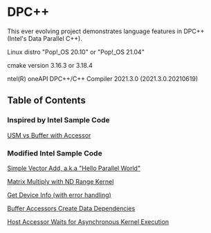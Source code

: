 # DPC++

This ever evolving project demonstrates language features in DPC++ (Intel's Data Parallel C++).

Linux distro "Pop!_OS 20.10" or "Pop!_OS 21.04"

cmake version 3.16.3 or 3.18.4

ntel(R) oneAPI DPC++/C++ Compiler 2021.3.0 (2021.3.0.20210619)

## Table of Contents

### Inspired by Intel Sample Code

[USM vs Buffer with Accessor](https://github.com/TallDave67/parallel-usm-vs-bufffer-with-accessor)

### Modified Intel Sample Code

[Simple Vector Add, a.k.a "Hello Parallel World"](https://github.com/TallDave67/parallel-simple-vector-add)

[Matrix Multiply with ND Range Kernel](https://github.com/TallDave67/parallel-nd-range-matrix-multiply)

[Get Device Info (with error handling)](https://github.com/TallDave67/parallel-get-device-info)

[Buffer Accessors Create Data Dependencies](https://github.com/TallDave67/parallel-buffer-accessors-create-dependencies)

[Host Accessor Waits for Asynchronous Kernel Execution](https://github.com/TallDave67/parallel-host-accessor-waits-for-asynchronous-kernel-execution)

